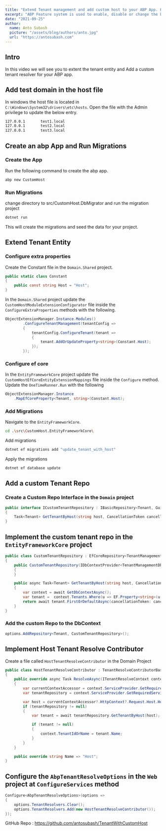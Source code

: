 ```yaml
---
title: "Extend Tenant management and add custom host to your ABP App. Part 7"
excerpt: "ABP Feature system is used to enable, disable or change the behavior of the application features on runtime."
date: "2021-09-25"
author:
  name: Anto Subash
  picture: "/assets/blog/authors/anto.jpg"
  url: "https://antosubash.com"
---
```


## Intro

In this video we will see you to extent the tenant entity and Add a custom tenant resolver for your ABP app.

## Add test domain in the host file

In windows the host file is located in `C:\Windows\System32\drivers\etc\hosts`. Open the file with the Admin privilege to update the below entry.

```bash
127.0.0.1       test1.local
127.0.0.1       test2.local
127.0.0.1       test3.local
```

## Create an abp App and Run Migrations

### Create the App

Run the following command to create the abp app.

```bash
abp new CustomHost
```

### Run Migrations

change directory to src/CustomHost.DbMigrator and run the migration project

```bash
dotnet run
```

This will create the migrations and seed the data for your project.

## Extend Tenant Entity

### Configure extra properties

Create the Constant file in the `Domain.Shared` project.

```cs
public static class Constant
{
    public const string Host = "Host";
}
```

In the `Domain.Shared` project update the `CustomHostModuleExtensionConfigurator` file inside the `ConfigureExtraProperties` methods with the following.

```cs
ObjectExtensionManager.Instance.Modules()
        .ConfigureTenantManagement(tenantConfig =>
        {
            tenantConfig.ConfigureTenant(tenant =>
            {
                tenant.AddOrUpdateProperty<string>(Constant.Host);
            });
        });
```

### Configure ef core

In the `EntityFrameworkCore` project update the `CustomHostEfCoreEntityExtensionMappings` file inside the `Configure` method. Update the `OneTimeRunner.Run` with the following

```cs
ObjectExtensionManager.Instance
    .MapEfCoreProperty<Tenant, string>(Constant.Host);
```

### Add Migrations

Navigate to the `EntityFrameworkCore`.

```bash
cd .\src\CustomHost.EntityFrameworkCore\
```

Add migrations

```bash
dotnet ef migrations add "update_tenant_with_host"
```

Apply the migrations

```bash
dotnet ef database update
```

## Add a custom Tenant Repo

### Create a Custom Repo Interface in the `Domain` project

```cs
public interface ICustomTenantRepository : IBasicRepository<Tenant, Guid>
{
    Task<Tenant> GetTenantByHost(string host, CancellationToken cancellationToken = default);
}
```

## Implement the custom tenant repo in the `EntityFrameworkCore` project

```cs
public class CustomTenantRepository : EfCoreRepository<TenantManagementDbContext, Tenant, Guid>, ICustomTenantRepository
{
    public CustomTenantRepository(IDbContextProvider<TenantManagementDbContext> dbContextProvider) : base(dbContextProvider)
    {
    }

    public async Task<Tenant> GetTenantByHost(string host, CancellationToken cancellationToken = default)
    {
        var context = await GetDbContextAsync();
        var tenant =  context.Tenants.Where(u => EF.Property<string>(u, "Host") == host);
        return await tenant.FirstOrDefaultAsync(cancellationToken: cancellationToken);
    }
}
```

### Add the custom Repo to the DbContext

```cs
options.AddRepository<Tenant, CustomTenantRepository>();
```

## Implement Host Tenant Resolve Contributor

Create a file called `HostTenantResolveContributor` in the Domain Project

```cs
public class HostTenantResolveContributor : TenantResolveContributorBase
{
    public override async Task ResolveAsync(ITenantResolveContext context)
    {
        var currentContextAccessor = context.ServiceProvider.GetRequiredService<IHttpContextAccessor>();
        var tenantRepository = context.ServiceProvider.GetRequiredService<ICustomTenantRepository>();

        var host = currentContextAccessor?.HttpContext?.Request.Host.Host;
        if (tenantRepository != null)
        {
            var tenant = await tenantRepository.GetTenantByHost(host);

            if (tenant != null)
            {
                context.TenantIdOrName = tenant.Name;
            }
        }
    }

    public override string Name => "Host";
}
```

## Configure the `AbpTenantResolveOptions` in the `Web` project at `ConfigureServices` method

```cs
Configure<AbpTenantResolveOptions>(options =>
{
    options.TenantResolvers.Clear();
    options.TenantResolvers.Add(new HostTenantResolveContributor());
});
```

GitHub Repo : <https://github.com/antosubash/TenantWithCustomHost>
